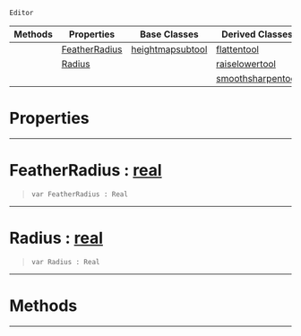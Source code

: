  `Editor`

|Methods|Properties|Base Classes|Derived Classes|
|---|---|---|---|
| |[ FeatherRadius](https://github.com/ArendDanielek/ZeroDocsTest/blob/master/code_reference/class_reference/heightmanipulationtool.markdown#featherradius-zero-engin)|[heightmapsubtool](https://github.com/ArendDanielek/ZeroDocsTest/blob/master/code_reference/class_reference/heightmapsubtool.markdown)|[flattentool](https://github.com/ArendDanielek/ZeroDocsTest/blob/master/code_reference/class_reference/flattentool.markdown)|
| |[ Radius](https://github.com/ArendDanielek/ZeroDocsTest/blob/master/code_reference/class_reference/heightmanipulationtool.markdown#radius-zero-engine-docum)| |[raiselowertool](https://github.com/ArendDanielek/ZeroDocsTest/blob/master/code_reference/class_reference/raiselowertool.markdown)|
| | | |[smoothsharpentool](https://github.com/ArendDanielek/ZeroDocsTest/blob/master/code_reference/class_reference/smoothsharpentool.markdown)|


 #  Properties


---  
 #  FeatherRadius : [real](https://github.com/ArendDanielek/ZeroDocsTest/blob/master/code_reference/zilch_base_types/real.markdown)

> 
> ``` lang=cpp, name=Zilch
> var FeatherRadius : Real


---  
 #  Radius : [real](https://github.com/ArendDanielek/ZeroDocsTest/blob/master/code_reference/zilch_base_types/real.markdown)

> 
> ``` lang=cpp, name=Zilch
> var Radius : Real


---  
 #  Methods


---  
 
  
  
  
  
  
  
  

 
